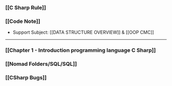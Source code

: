 
### [[C Sharp Rule]]

### [[Code Note]]




+ Support Subject: [[DATA STRUCTURE OVERVIEW]] &  [[OOP CMC]]
----


### [[Chapter 1 - Introduction programming language C Sharp]]


### [[Nomad Folders/SQL/SQL]]


### [[CSharp Bugs]]



